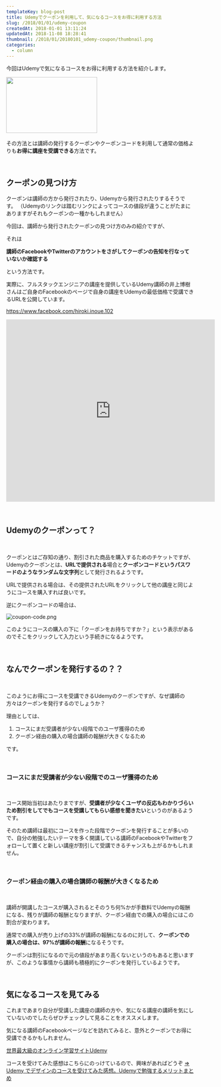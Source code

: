 ```yaml
---
templateKey: blog-post
title: Udemyでクーポンを利用して、気になるコースをお得に利用する方法
slug: /2018/01/01/udemy-coupon
createdAt: 2018-01-01 13:11:24
updatedAt: 2018-11-08 18:28:41
thumbnail: /2018/01/20180101_udemy-coupon/thumbnail.png
categories:
  - column
---
```


今回はUdemyで気になるコースをお得に利用する方法を紹介します。

<a href="https://px.a8.net/svt/ejp?a8mat=2TVGOQ+BH6WX6+3L4M+691UP" target="_blank" rel="nofollow noopener">
<img src="https://www21.a8.net/svt/bgt?aid=171109178694&amp;wid=004&amp;eno=01&amp;mid=s00000016735001050000&amp;mc=1" alt="" width="244" height="150" border="0" /></a>
<img src="https://www18.a8.net/0.gif?a8mat=2TVGOQ+BH6WX6+3L4M+691UP" alt="" width="1" height="1" border="0" />

その方法とは講師の発行するクーポンやクーポンコードを利用して通常の価格よりも<strong>お得に講座を受講できる</strong>方法です。

&nbsp;
<h2>クーポンの見つけ方</h2>
クーポンは講師の方から発行されたり、Udemyから発行されたりするそうです。
（Udemyのリンクは踏むリンクによってコースの値段が違うことがたまにありますがそれもクーポンの一種かもしれません）

今回は、講師から発行されたクーポンの見つけ方のみの紹介ですが、

それは

<strong>講師のFacebookやTwitterのアカウントをさがしてクーポンの告知を行なっていないか確認する</strong>

という方法です。

実際に、フルスタックエンジニアの講座を提供しているUdemy講師の井上博樹さんはご自身のFacebookのページで自身の講座をUdemyの最低価格で受講できるURLを公開しています。

<a href="https://www.facebook.com/hiroki.inoue.102">https://www.facebook.com/hiroki.inoue.102</a>
<iframe style="border: none; overflow: hidden;" src="https://www.facebook.com/plugins/video.php?href=https%3A%2F%2Fwww.facebook.com%2Fhiroki.inoue.102%2Fvideos%2F1504644916282363%2F&amp;show_text=1&amp;width=560" width="560" height="489" frameborder="0" scrolling="no" allowfullscreen="allowfullscreen"></iframe>

&nbsp;
<h2>Udemyのクーポンって？</h2>
&nbsp;

クーポンとはご存知の通り、割引された商品を購入するためのチケットですが、Udemyのクーポンとは、<strong>URLで提供される</strong>場合と<strong>クーポンコードというパスワードのようなランダムな文字列</strong>として発行されるようです。

URLで提供される場合は、その提供されたURLをクリックして他の講座と同じようにコースを購入すれば良いです。

逆にクーポンコードの場合は、

<img class="post-image" src="https://statics.ver-1-0.net/uploads/2018/01/20180101_udemy-coupon/coupon-code.png" alt="coupon-code.png"/>

このようにコースの購入の下に「クーポンをお持ちですか？」という表示があるのでそこをクリックして入力という手続きになるようです。

&nbsp;
<h2>なんでクーポンを発行するの？？</h2>
&nbsp;

このようにお得にコースを受講できるUdemyのクーポンですが、なぜ講師の方々はクーポンを発行するのでしょうか？

理由としては、
<ol>
 	<li>コースにまだ受講者が少ない段階でのユーザ獲得のため</li>
 	<li>クーポン経由の購入の場合講師の報酬が大きくなるため</li>
</ol>
です。

&nbsp;
<h3>コースにまだ受講者が少ない段階でのユーザ獲得のため</h3>
&nbsp;

コース開始当初はあたりまですが、<strong>受講者が少なくユーザの反応もわかりづらいため割引をしてでもコースを受講してもらい感想を聞きたい</strong>というのがあるようです。

そのため講師は最初にコースを作った段階でクーポンを発行することが多いので、自分の勉強したいテーマを多く開講している講師のFacebookやTwitterをフォローして置くと新しい講座が割引して受講できるチャンスも上がるかもしれません。

&nbsp;
<h3>クーポン経由の購入の場合講師の報酬が大きくなるため</h3>
&nbsp;

講師が開講したコースが購入されるとそのうち何%かが手数料でUdemyの報酬になる、残りが講師の報酬となりますが、クーポン経由での購入の場合にはこの割合が変わります。

通常での購入が売り上げの33%が講師の報酬になるのに対して、<strong>クーポンでの購入の場合は、97%が講師の報酬</strong>になるそうです。

クーポンは割引になるので元の値段があまり高くないというのもあると思いますが、このような事情から講師も積極的にクーポンを発行しているようです。

&nbsp;
<h2>気になるコースを見てみる</h2>
これまであまり自分が受講した講座の講師の方や、気になる講座の講師を気にしていないのでしたらぜひチェックして見ることをオススメします。

気になる講師のFacebookページなどを訪れてみると、意外とクーポンでお得に受講できるかもしれません。

<a href="https://px.a8.net/svt/ejp?a8mat=2TVGOQ+BH6WX6+3L4M+5YRHE" target="_blank" rel="nofollow">世界最大級のオンライン学習サイトUdemy</a>
<img border="0" width="1" height="1" src="https://www10.a8.net/0.gif?a8mat=2TVGOQ+BH6WX6+3L4M+5YRHE" alt="">

コースを受けてみた感想はこちらにのっけているので、興味があればどうぞ
<a href="https://ver-1-0.net/2017/11/12/e-learning-udemy/">=> Udemy でデザインのコースを受けてみた感想。Udemyで勉強するメリットまとめ</a>
<img src="https://www17.a8.net/0.gif?a8mat=2TVGOQ+BH6WX6+3L4M+5YRHE" alt="" width="1" height="1" border="0" />

<div class="after-article"></div>
